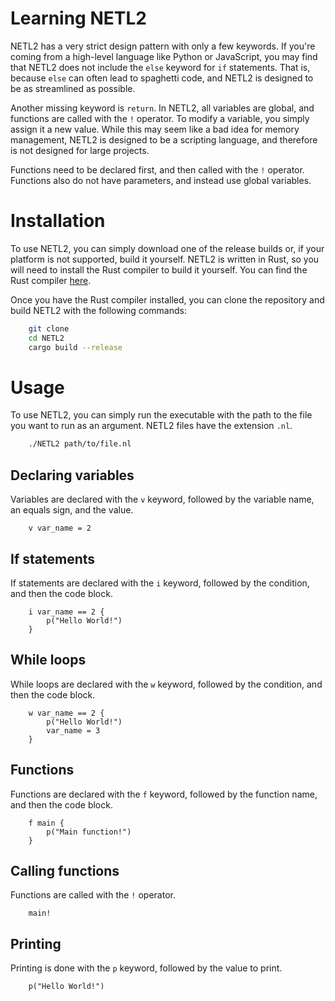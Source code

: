 # Learning NETL2

NETL2 has a very strict design pattern with only a few keywords.
If you're coming from a
high-level language like Python or JavaScript, you may
find that NETL2 does not include the `else` keyword for `if` statements. That is, because `else` can often lead to spaghetti code, and NETL2 is designed to be as streamlined as possible.

Another missing keyword is `return`. In NETL2, all variables are global, and functions are called with the `!` operator.
To modify a variable, you simply assign it a new value. While this may seem like a bad idea for memory management, NETL2 is designed to be a scripting language, and therefore is not designed for large projects.

Functions need to be declared first, and then called with the `!` operator. Functions also do not have parameters, and instead use global variables.

# Installation

To use NETL2, you can simply download one of the release builds or, if your platform is not supported, build it yourself.
NETL2 is written in Rust, so you will need to install the Rust compiler to build it yourself.
You can find the Rust compiler [here](https://www.rust-lang.org/tools/install).

Once you have the Rust compiler installed, you can clone the repository and build NETL2 with the following commands:

```bash
    git clone
    cd NETL2
    cargo build --release
```

# Usage

To use NETL2, you can simply run the executable with the path to the file you want to run as an argument. NETL2 files have the extension `.nl`.

```bash
    ./NETL2 path/to/file.nl
```

## Declaring variables

Variables are declared with the `v` keyword, followed by the variable name, an equals sign, and the value.

```nl
    v var_name = 2
```

## If statements

If statements are declared with the `i` keyword, followed by the condition, and then the code block.

```nl
    i var_name == 2 {
        p("Hello World!")
    }
```

## While loops

While loops are declared with the `w` keyword, followed by the condition, and then the code block.

```nl
    w var_name == 2 {
        p("Hello World!")
        var_name = 3
    }
```

## Functions

Functions are declared with the `f` keyword, followed by the function name, and then the code block.

```nl
    f main {
        p("Main function!")
    }
```

## Calling functions

Functions are called with the `!` operator.

```nl
    main!
```

## Printing

Printing is done with the `p` keyword, followed by the value to print.

```nl
    p("Hello World!")
```
